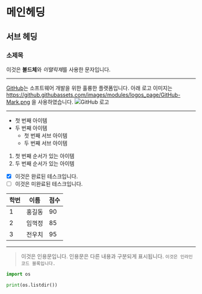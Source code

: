 # 메인헤딩
## 서브 헤딩
### 소제목
이것은 **볼드체**와 *이탤릭체*를 사용한 문자입니다.

---

[GitHub](https://github.com)는 소프트웨어 개발을 위한 훌륭한 플랫폼입니다.
아래 로고 이미지는 https://github.githubassets.com/images/modules/logos_page/GitHub-Mark.png 을 사용하였습니다.
![GitHub 로고](https://github.githubassets.com/images/modules/logos_page/GitHub-Mark.png)

---
- 첫 번째 아이템
- 두 번째 아이템
  - 첫 번째 서브 아이템
  - 두 번째 서브 아이템
1. 첫 번째 순서가 있는 아이템
2. 두 번째 순서가 있는 아이템

- [x] 이것은 완료된 테스크입니다.
- [ ] 이것은 미완료된 테스크입니다.

| 학번 | 이름 | 점수 |
|------|------|------|
| 1    | 홍길동 | 90    |
| 2    | 임꺽정 | 85    |
| 3    | 전우치 | 95    |


---

>이것은 인용문입니다. 인용문은 다른 내용과 구분되게 표시됩니다.
`이것은 인라인 코드 블록입니다.`

```python
import os

print(os.listdir())
```
